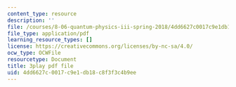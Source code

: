 ```yaml
---
content_type: resource
description: ''
file: /courses/8-06-quantum-physics-iii-spring-2018/4dd6627c0017c9e1db18c8f3f3c4b9ee_4BM58741VOg.pdf
file_type: application/pdf
learning_resource_types: []
license: https://creativecommons.org/licenses/by-nc-sa/4.0/
ocw_type: OCWFile
resourcetype: Document
title: 3play pdf file
uid: 4dd6627c-0017-c9e1-db18-c8f3f3c4b9ee
---
```

